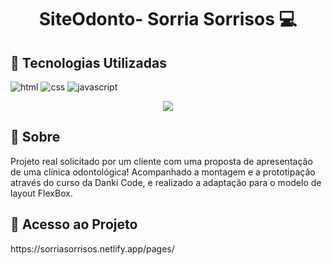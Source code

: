 [HTML__BADGE]: https://img.shields.io/badge/HTML-red?style=for-the-badge&logo=html
[JAVASCRIPT__BADGE]: https://img.shields.io/badge/Javascript-000?style=for-the-badge&logo=javascript
[CSS__BADGE]: https://img.shields.io/badge/Css-005CFE?style=for-the-badge&logo=css
[BOOTRSTRAP__BADGE]: https://img.shields.io/badge/Bootstrap-da70d6?style=for-the-badge&logo=bootstrap

[GATSBY__BADGE]: https://img.shields.io/badge/Gatsby-7026b9?style=for-the-badge&logo=gatsby
[PROJECT__BADGE]: https://img.shields.io/badge/📱Visit_this_project-000?style=for-the-badge&logo=project
[PROJECT__URL]: https://github.com/Fernanda-Kipper/Readme-Templates

<h1 align="center" style="font-weight: bold;"> SiteOdonto- Sorria Sorrisos 💻</h1>

<h2 id="started">📌 Tecnologias Utilizadas </h2>

![html][HTML__BADGE]
![css][CSS__BADGE]
![javascript][JAVASCRIPT__BADGE]



<p align="center">
    <img src="https://github.com/GuilhermeSeveriano/AgOdonto/assets/87097691/52a7a019-f05d-405e-baad-87a76196ba6a">    
</p>

<h2 id="started">📌 Sobre</h2>

<p>
  Projeto real solicitado por um cliente com uma proposta de apresentação de uma clínica odontológica! Acompanhado a montagem e a prototipação através do curso da Danki Code, e realizado a adaptação para o modelo de layout FlexBox.
</p> 

<h2 id="started">📌 Acesso ao Projeto</h2>

<p>
    https://sorriasorrisos.netlify.app/pages/
</p>
